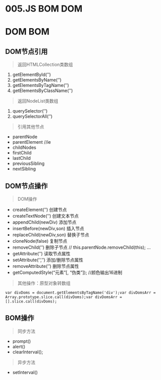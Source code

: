 # 005.JS BOM DOM

# DOM BOM

## DOM节点引用

> 返回HTMLCollection类数组

1. getElementById(’’)
2. getElementsByName(’’)
3. getElementsByTagName(’’)
4. getElementsByClassName(’’)

> 返回NodeList类数组

1. querySelector(’’)
2. querySelectorAll(’’)

> 引用其他节点

- parentNode
- parentElement //ie
- childNodes
- firstChild
- lastChild
- previousSibling
- nextSibling

## DOM节点操作

> DOM操作

- createElement(’’) 创建节点
- createTextNode(’’) 创建文本节点
- appendChild(newDiv) 添加节点
- insertBefore(newDiv,son) 插入节点
- replaceChild(newDiv,son) 替换子节点
- cloneNode(false) 复制节点
- removeChild(’’) 删除子节点 // this.parentNode.removeChild(this); …
- getAttribute(’’) 读取节点属性
- setAttribute(’‘,’’) 添加/删除节点属性
- removeAttribute(’’) 删除节点属性
- getComputedStyle(“元素”[, “伪类”]); //颜色输出16进制

> 其他操作：原型对象转数组

```
var divDoms = document.getElementsByTagName('div');var divDomsArr = Array.prototype.slice.call(divDoms);var divDomsArr = [].slice.call(divDoms);
```

## BOM操作

> 同步方法

- prompt()
- alert()
- clearInterval();

> 异步方法

- setInterval()